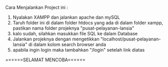 Cara Menjalankan Project ini : 
1. Nyalakan XAMPP dan jalankan apache dan mySQL
2. Taruh folder ini di dalam folder htdocs yang ada di dalam folder xampp, pastikan nama folder projeknya "pusat-pelayanan-lansia"
3. kalo sudah, silahkan masukkan file SQL ke dalam Database
4. Jalankan projeknya dengan mengetikkan "localhost/pusat-pelayanan-lansia" di dalam kolom search browser anda
5. apabila ingin login maka tambahkan "/login" setelah link diatas

======SELAMAT MENCOBA======